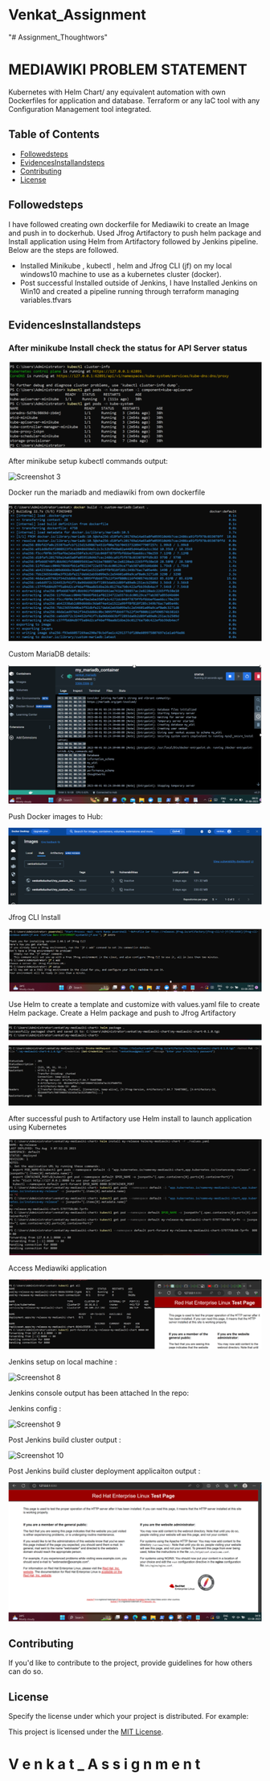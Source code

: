 # Venkat_Assignment

"# Assignment_Thoughtwors" 


# MEDIAWIKI PROBLEM STATEMENT

Kubernetes with Helm Chart/ any equivalent automation with own Dockerfiles for application and database.
Terraform or any IaC tool with any Configuration Management tool integrated.

## Table of Contents
- [Followedsteps](#followedsteps)
- [EvidencesInstallandsteps](#evidencesinstallandsteps)
- [Contributing](#contributing)
- [License](#license)

## Followedsteps

I have followed creating own dockerfile for Mediawiki to create an Image and push in to dockerhub. Used Jfrog Artifactory to push helm package and Install application using Helm from Artifactory followed by Jenkins pipeline. Below are the steps are followed.

- Installed Minikube , kubectl , helm and Jfrog CLI (jf) on my local windows10 machine to use as a kubernetes cluster (docker).
- Post successful Installed outside of Jenkins, I have Installed Jenkins on Win10 and created a pipeline running through terraform managing variables.tfvars


## EvidencesInstallandsteps

### After minikube Install check the status for API Server status

![Screenshot 1](/images/clusterinfo.png)

After minikube setup kubectl commands output:

![Screenshot 3](/images/afterclusterkube.png)

Docker run the mariadb and mediawiki from own dockerfile

![Screenshot 5](/images/dockerbuild.png)

Custom MariaDB details:

![Screenshot 5](/images/runtimemariadb.png)

Push Docker images to Hub:

![Screenshot 6](/images/dockerhubimages.png)

Jfrog CLI Install

![Screenshot 6](/images/jfroginstall.png)

Use Helm to create a template and customize with values.yaml file to create Helm package. Create a Helm package and push to Jfrog Artifactory

![Screenshot 7](/images/helmpackagepush.png)

After successful push to Artifactory use Helm install to launch application using Kubernetes

![Screenshot 8](/images/helmapplicationlaunch.png)

Access Mediawiki application

![Screenshot 8](/images/helmproof.png)

Jenkins setup on local machine :

![Screenshot 8](/images/jenkinssetup.png)

Jenkins console output has been attached In the repo:

Jenkins config :

![Screenshot 9](/images/Jenkin_settings.png)

Post Jenkins build cluster output :

![Screenshot 10](/images/Jenkinsbuildclusterout.png)


Post Jenkins build cluster deployment applicaiton output :

![Screenshot 11](/images/appoutput.png)


## Contributing

If you'd like to contribute to the project, provide guidelines for how others can do so.

## License

Specify the license under which your project is distributed. For example:

This project is licensed under the [MIT License](LICENSE).

#   V e n k a t _ A s s i g n m e n t 
 
 
